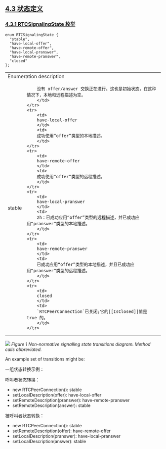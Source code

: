 ## [4.3 状态定义](http://w3c.github.io/webrtc-pc/#state-definitions)

### [4.3.1 RTCSignalingState 枚举](http://w3c.github.io/webrtc-pc/#rtcsignalingstate-enum)

```
enum RTCSignalingState {
  "stable",
  "have-local-offer",
  "have-remote-offer",
  "have-local-pranswer",
  "have-remote-pranswer",
  "closed"
};
```

<table>
	<tr>
		<td colspan="2">
		Enumeration description
		</td>
	</tr>
	<tr>
		<td>
		stable
		</td>
		<td>
		
		没有 offer/answer 交换正在进行。这也是初始状态，在这种情况下，本地和远程描述为空。
		</td>
	</tr>
	<tr>
		<td>
		have-local-offer	
		</td>
		<td>
		成功使用“offer”类型的本地描述。
		</td>
	</tr>
	<tr>
		<td>
		have-remote-offer	
		</td>
		<td>
		成功使用“offer”类型的远程描述。
		</td>
	</tr>
	<tr>
		<td>
		have-local-pranswer	
		</td>
		<td>
		zh：已成功应用“offer”类型的远程描述，并已成功应用“pranswer”类型的本地描述。
		</td>
	</tr>
	<tr>
		<td>
		have-remote-pranswer	
		</td>
		<td>
		已成功应用“offer”类型的本地描述，并且已成功应用“pranswer”类型的远程描述。
		</td>
	</tr>
	<tr>
		<td>
		closed	
		</td>
		<td>
		`RTCPeerConnection`已关闭;它的[[IsClosed]]值是 true 的。
		</td>
	</tr>
</table>

![](/image/peerstates.png)
*Figure 1 Non-normative signalling state transitions diagram. Method calls abbreviated.*

An example set of transitions might be:

一组状态转换示例：

呼叫者状态转换：

- new RTCPeerConnection(): stable
- setLocalDescription(offer): have-local-offer
- setRemoteDescription(pranswer): have-remote-pranswer
- setRemoteDescription(answer): stable



被呼叫者状态转换：

- new RTCPeerConnection(): stable
- setRemoteDescription(offer): have-remote-offer
- setLocalDescription(pranswer): have-local-pranswer
- setLocalDescription(answer): stable


